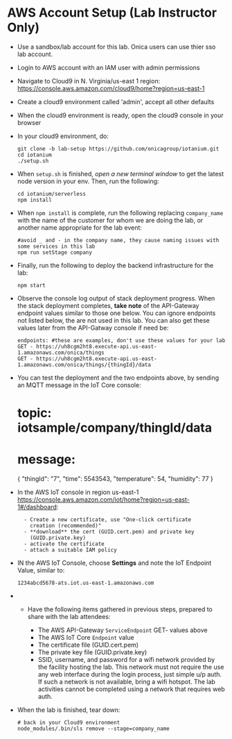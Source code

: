 # AWS Account Setup (Lab Instructor Only)

  - Use a sandbox/lab account for this lab. Onica users can use thier
    sso lab account.

  - Login to AWS account with an IAM user with admin permissions

  - Navigate to Cloud9 in N. Virginia/us-east 1 region:
    <https://console.aws.amazon.com/cloud9/home?region=us-east-1>

  - Create a cloud9 environment called 'admin', accept all other
    defaults

  - When the cloud9 environment is ready, open the cloud9 console in
    your browser

  - In your cloud9 environment, do:
    
        git clone -b lab-setup https://github.com/onicagroup/iotanium.git
        cd iotanium
        ./setup.sh

  - When `setup.sh` is finished, *open a new terminal window* to get the latest node version in your env.  Then, run the following:
    
        cd iotanium/serverless
        npm install

  - When `npm install` is complete, run the following replacing
    `company_name` with the name of the customer for whom we are doing
    the lab, or another name appropriate for the lab event:
        
        #avoid _ and - in the company name, they cause naming issues with some services in this lab
        npm run setStage company 

  - Finally, run the following to deploy the backend infrastructure for the lab:

        npm start

  - Observe the console log output of stack deployment progress. When
    the stack deployment completes, **take note** of the API-Gateway
    endpoint values similar to those one below. You can ignore endpoints not listed below, the are not used in this lab.  You can also get
    these values later from the API-Gatway console if need be:
    
        endpoints: #these are examples, don't use these values for your lab
        GET - https://uh8cgm2ht8.execute-api.us-east-1.amazonaws.com/onica/things
        GET - https://uh8cgm2ht8.execute-api.us-east-1.amazonaws.com/onica/things/{thingId}/data

  - You can test the deployment and the two endpoints above, by sending an MQTT message in the IoT Core console:

      # topic: iotsample/company/thingId/data
      # message:
      {
        "thingId": "7",
        "time": 5543543,
        "temperature": 54,
        "humidity": 77
      }


  - In the AWS IoT console in region us-east-1 <https://console.aws.amazon.com/iot/home?region=us-east-1#/dashboard>:
        
          - Create a new certificate, use "One-click certificate
            creation (recommended)"
          - **download** the cert (GUID.cert.pem) and private key
            (GUID.private.key)
          - activate the certificate
          - attach a suitable IAM policy

  - IN the AWS IoT Console, choose **Settings** and note the IoT
    Endpoint Value, similar to:
    
        1234abcd5678-ats.iot.us-east-1.amazonaws.com

  -   - Have the following items gathered in previous steps, prepared to
        share with the lab attendees:
        
          - The AWS API-Gateway `ServiceEndpoint` GET- values above
          - The AWS IoT Core `Endpoint` value
          - The certificate file (GUID.cert.pem)
          - The private key file (GUID.private.key)
          - SSID, username, and password for a wifi network provided by
            the facility hosting the lab. This network must not require
            the use any web interface during the login process, just
            simple u/p auth. If such a network is not available, bring a
            wifi hotspot. The lab activities cannot be completed using a
            network that requires web auth.

  - When the lab is finished, tear down:
    
        # back in your Cloud9 environment
        node_modules/.bin/sls remove --stage=company_name